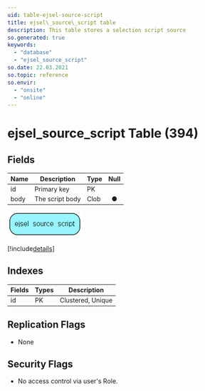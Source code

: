 ```yaml
---
uid: table-ejsel-source-script
title: ejsel\_source\_script table
description: This table stores a selection script source
so.generated: true
keywords:
  - "database"
  - "ejsel_source_script"
so.date: 22.03.2021
so.topic: reference
so.envir:
  - "onsite"
  - "online"
---
```


# ejsel\_source\_script Table (394)

## Fields

| Name | Description | Type | Null |
|------|-------------|------|:----:|
|id|Primary key|PK| |
|body|The script body|Clob|&#x25CF;|


![ejsel_source_script table relationship diagram](./media/ejsel_source_script.png)

[!include[details](./includes/ejsel-source-script.md)]

## Indexes

| Fields | Types | Description |
|--------|-------|-------------|
|id |PK |Clustered, Unique |

## Replication Flags

* None

## Security Flags

* No access control via user's Role.

